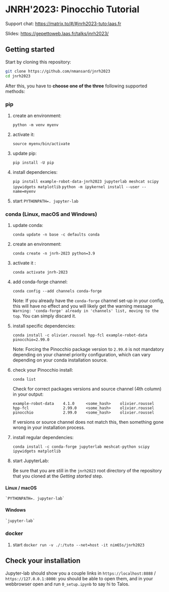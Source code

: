 # JNRH'2023: Pinocchio Tutorial

Support chat: <https://matrix.to/#/#jnrh2023-tuto:laas.fr>

Slides: <https://gepettoweb.laas.fr/talks/jnrh2023/>

## Getting started

Start by cloning this repository:

```bash
git clone https://github.com/nmansard/jnrh2023
cd jnrh2023
```

After this, you have to **choose one of the three** following supported methods:

### pip

1. create an environment:

    `python -m venv myenv`

2. activate it:

    `source myenv/bin/activate`

3. update pip:

    `pip install -U pip`

4. install dependencies:

    `pip install example-robot-data-jnrh2023 jupyterlab meshcat scipy ipywidgets matplotlib`
    `python -m ipykernel install --user --name=myenv`

5. start `PYTHONPATH=. jupyter-lab`

### conda (Linux, macOS and Windows)

1. update conda:

    `conda update -n base -c defaults conda`

2. create an environment:

    `conda create -n jnrh-2023 python=3.9`

3. activate it :

    `conda activate jnrh-2023`

4. add conda-forge channel:

    `conda config --add channels conda-forge`

    Note: If you already have the `conda-forge` channel set-up in your config, this will have no effect and you will likely get the warning message `Warning: 'conda-forge' already in 'channels' list, moving to the top`. You can simply discard it.

5. install specific dependencies:

    `conda install -c olivier.roussel hpp-fcl example-robot-data pinocchio=2.99.0`

    Note: Forcing the Pinocchio package version to `2.99.0` is not mandatory depending on your channel priority configuration, which can vary depending on your conda installation source.

6. check your Pinocchio install:

    `conda list`

   Check for correct packages versions and source channel (4th column) in your output:

   ```text
   example-robot-data    4.1.0     <some_hash>    olivier.roussel
   hpp-fcl               2.99.0    <some_hash>    olivier.roussel 
   pinocchio             2.99.0    <some_hash>    olivier.roussel
   ```

   If versions or source channel does not match this, then something gone wrong in your installation process.

7. install regular dependencies:

    `conda install -c conda-forge jupyterlab meshcat-python scipy ipywidgets matplotlib`

8. start JupyterLab:

    Be sure that you are still in the `jnrh2023` root directory of the repository that you cloned at the *Getting started* step.

#### Linux / macOS

    `PYTHONPATH=. jupyter-lab`

#### Windows

    `jupyter-lab`

### docker

1. start `docker run -v ./:/tuto --net=host -it nim65s/jnrh2023`

## Check your installation

Jupyter-lab should show you a couple links in `https://localhost:8888` / `https://127.0.0.1:8000`: you should be able
to open them, and in your webbrowser open and run `0_setup.ipynb` to say hi to Talos.
